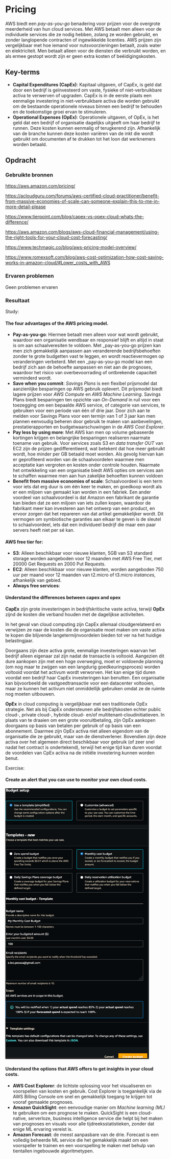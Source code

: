 # Pricing

AWS biedt een _pay-as-you-go_ benadering voor prijzen voor de overgrote meerderheid van hun cloud services. Met AWS betaalt men alleen voor de individuele services die ze nodig hebben, zolang ze worden gebruikt, en zonder langlopende contracten of ingewikkelde licenties. AWS prijzen zijn vergelijkbaar met hoe iemand voor nutsvoorzieningen betaalt, zoals water en elektriciteit. Men betaalt alleen voor de diensten die verbruikt worden, en als ermee gestopt wordt zijn er geen extra kosten of beëidigingskosten.

## Key-terms


- **Capital Expenditures (CapEx)**: Kapitaal uitgaven, of CapEx, is geld dat door een bedrijf is geïnvesteerd om vaste, fysieke of niet-verbruikbare activa te verwerven of upgraden. CapEx is in de eerste plaats een eenmalige investering in niet-verbruikbare activa die worden gebruikt om de bestaande operationele niveaus binnen een bedrijf te behouden en de toekomstige groei ervan te stimuleren.
- **Operational Expenses (OpEx)**: Operationele uitgaven, of OpEx, is het geld dat een bedrijf of organisatie dagelijks uitgeeft om haar bedrijf te runnen. Deze kosten kunnen eenmalig of terugkerend zijn. Afhankelijk van de branche kunnen deze kosten variëren van de inkt die wordt gebruikt om documenten af te drukken tot het loon dat werknemers worden betaald.

## Opdracht
### Gebruikte bronnen

https://aws.amazon.com/pricing/

https://acloudguru.com/forums/aws-certified-cloud-practitioner/benefit-from-massive-economies-of-scale-can-someone-explain-this-to-me-in-more-detail-please

https://www.tierpoint.com/blog/capex-vs-opex-cloud-whats-the-difference/

https://aws.amazon.com/blogs/aws-cloud-financial-management/using-the-right-tools-for-your-cloud-cost-forecasting/

https://www.techmagic.co/blog/aws-pricing-model-overview/

https://www.romexsoft.com/blog/aws-cost-optimization-how-cost-saving-works-in-amazon-cloud/#Lower_costs_with_AWS

### Ervaren problemen
Geen problemen ervaren

### Resultaat
Study:
#### The four advantages of the AWS pricing model.

- **Pay-as-you-go**: Hiermee betaalt men alleen voor wat wordt gebruikt, waardoor een organisatie wendbaar en responsief blijft en altijd in staat is om aan schaalveresiten te voldoen. Met _pay-as-you-go prijzen kan men zich gemakkelijk aanpassen aan veranderende bedrijfsbehoeften zonder te grote budgetten vast te leggen, en wordt reactievermogen op veranderingen verbeterd. Met een _pay-as-you-go model kan een bedrijf zich aan de behoefte aanpassen en niet aan de prognoses, waardoor het risico van overbevoorrading of ontbrekende capaciteit verminderd wordt.
- **Save when you commit**: _Savings Plans_ is een flexibel prijsmodel dat aanzienlijke besparingen op AWS gebruik oplevert. Dit prijsmodel biedt lagere prijzen voor _AWS Compute_ en _AWS Machine Learning_. Savings Plans biedt besparingen ten opzichte van _On-Demand_ in ruil voor een toezegging om een bepaalde AWS service, of categorie van services, te gebruiken voor een periode van één of drie jaar. Door zich aan te melden voor Savings Plans voor een termijn van 1 of 3 jaar kan men plannen eenvoudig beheren door gebruik te maken van aanbevelingen, prestatierapporten en budgetwaarschuwingen in de _AWS Cost Explorer_.
- **Pay less by using more**: Met AWS kan men op volume gebaseerde kortingen krijgen en belangrijke besparingen realiseren naarmate toename van gebruik. Voor services zoals S3 en _data transfer OUT_ van EC2 zijn de prijzen gedifferentieerd, wat betekent dat hoe meer gebruikt wordt, hoe minder per GB betaald moet worden. Als gevolg hiervan kan er geprofiteerd worden van de schaalvoordelen waarmee men acceptatie kan vergroten en kosten onder controle houden. Naarmate het ontwikkeling van een organisatie biedt AWS opties om services aan te schaffen waarmee men aan hun zakelijke behoeften kunnen voldoen
- **Benefit from massive economies of scale**: Schaalvoordeel is een term voor iets dat erg duur is om één keer te maken, en goedkoop wordt als er een miljoen van gemaakt kan worden in een fabriek. Een ander voordeel van schaalvoordeel is dat Amazon een fabrikant de garantie kan bieden dat ze een miljoen van iets zullen kopen, waardoor de fabrikant meer kan investeren aan het ontwerp van een product, en ervoor zorgen dat het repareren van dat artikel gemakkelijker wordt. Dit vermogen om symbiotische garanties aan elkaar te geven is de sleutel to schaalvoordeel, iets dat een individueel bedrijf die maar een paar servers heeft niet per sé kan. 



#### AWS free tier for:
- **S3**: Alleen beschikbaar voor nieuwe klanten, 5GB van S3 standard storage worden aangeboden voor 12 maanden met AWS Free Tier, met 20000 Get Requests en 2000 Put Requests.
- **EC2**: Alleen beschikbaar voor nieuwe klanten, worden aangeboden 750 uur per maand voor 12 maanden van t2.micro of t3.micro _instances_, afhankelijk van gebied.
- **Always free services**: 

#### Understand the differences between capex and opex

**CapEx** zijn grote investeringen in bedrijfskritische vaste activa, terwijl **OpEx** zijnd de kosten die verband houden met de dagelijkse activiteiten.

In het geval van cloud computing zijn CapEx allemaal cloudgerelateerd en verwijzen ze naar de kosten die de organisatie moet maken om vaste activa te kopen die blijvende langetermijnvoordelen bieden tot ver na het huidige belastingjaar. 

Doorgaans zijn deze activa grote, eenmalige investeringen waarvan het bedrijf alleen eigenaar zal zijn nadat de transactie is voltooid. Aangezien dit dure aankopen zijn met een hoge overweging, moet er voldoende planning (om nog maar te zwijgen van een langdurig goedkeuringsproces) worden voltooid voordat het activum wordt verworven. Het kan enige tijd duren voordat een bedrijf haar CapEx investeringen kan benutten. Een organisatie kan bijvoorbeeld de vastgoedtransactie voor een datacenter voltooien, maar ze kunnen het activum niet onmiddellijk gebruiken omdat ze de ruimte nog moeten uitbouwen.


**OpEx** in cloud computing is vergelijkbaar met een traditionele OpEx strategie. Net als bij CapEx ondersteunen alle bedrijfskosten echter public cloud-, private cloud-, hybride cloud- en/of multitenant-cloudinitiatieven. In plaats van te draaien om een grote vooruitbetaling, zijn OpEx aankopen doorgaans op basis van betalen per gebruik of op basis van een abonnement. Daarmee zijn OpEx activa niet alleen eigendom van de organisatie die ze gebruikt, maar van de dienstverlener. Bovendien zijn deze activa over het algemeen direct beschikbaar voor gebruik (of zeer snel nadat het contract is ondertekend), terwijl het enige tijd kan duren voordat de voordelen van CpEx activa na de initiële investering kunnen worden benut.



Exercise:
#### Create an alert that you can use to monitor your own cloud costs.

![alert](https://github.com/techgrounds/techgrounds-EligioPessoa/blob/main/00_includes/alert100.png)

#### Understand the options that AWS offers to get insights in your cloud costs.



- **AWS Cost Explorer**: de lichtste oplossing voor het visualiseren en voorspellen van kosten en gebruik. Cost Explorer is toegankelijk via de AWS Billing Console om snel en gemakkelijk toegang te krijgen tot vooraf gemaakte prognoses.
- **Amazon QuickSight**: een eenvoudige manier om _Machine learning (ML)_ te gebruiken om een prognose te maken. QuickSight is een cloud-native, serverloze, business intelligence service die helpt bij het maken van prognoses en visuals voor alle tijdreeksstatistieken, zonder dat enige ML ervaring vereist is.
- **Amazon Forecast**: de meest aanpasbare van de drie. Forecast is een volledig beheerde ML service die het gemakkelijk maakt om een voorspeller te trainen en een voorspelling te maken met behulp van tientallen ingebouwde algoritmetypen.


